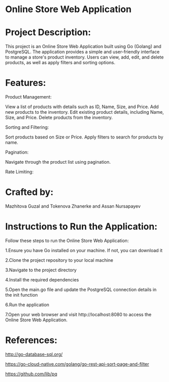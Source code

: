 # Online Store Web Application
# Project Description:
This project is an Online Store Web Application built using Go (Golang) and PostgreSQL. The application provides a simple and user-friendly interface to manage a store's product inventory. Users can view, add, edit, and delete products, as well as apply filters and sorting options.
# Features:
Product Management:

View a list of products with details such as ID, Name, Size, and Price.
Add new products to the inventory.
Edit existing product details, including Name, Size, and Price.
Delete products from the inventory.

Sorting and Filtering:

Sort products based on Size or Price.
Apply filters to search for products by name.

Pagination:

Navigate through the product list using pagination.



Rate Limiting:
# Crafted by:
Mazhitova Guzal and Tokenova Zhanerke and Assan Nursapayev
# Instructions to Run the Application:
Follow these steps to run the Online Store Web Application:

1.Ensure you have Go installed on your machine. If not, you can download it

2.Clone the project repository to your local machine

3.Navigate to the project directory

4.Install the required dependencies

5.Open the main.go file and update the PostgreSQL connection details in the init function

6.Run the application

7.Open your web browser and visit http://localhost:8080 to access the Online Store Web Application.
# References:
http://go-database-sql.org/

https://go-cloud-native.com/golang/go-rest-api-sort-page-and-filter

https://github.com/lib/pq

